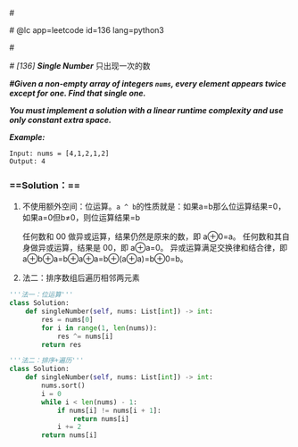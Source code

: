 \#

\# @lc app=leetcode id=136 lang=python3

\#

*\# [136] **Single Number*** 只出现一次的数

***\#Given a non-empty array of integers `nums`, every element appears twice except for one. Find that single one.***

***You must implement a solution with a linear runtime complexity and use only constant extra space.***

***Example:***

```
Input: nums = [4,1,2,1,2]
Output: 4
```

### ==Solution：==

1. 不使用额外空间：位运算。`a ^ b`的性质就是：如果a=b那么位运算结果=0，如果a=0但b≠0，则位运算结果=b

   任何数和 00 做异或运算，结果仍然是原来的数，即 a⊕0=a。
   任何数和其自身做异或运算，结果是 00，即 a⊕a=0。
   异或运算满足交换律和结合律，即 a⊕b⊕a=b⊕a⊕a=b⊕(a⊕a)=b⊕0=b。

2. 法二：排序数组后遍历相邻两元素



```python
'''法一：位运算'''
class Solution:
    def singleNumber(self, nums: List[int]) -> int:
        res = nums[0]
        for i in range(1, len(nums)):
            res ^= nums[i]
        return res
```

```python
'''法二：排序+遍历'''
class Solution:
    def singleNumber(self, nums: List[int]) -> int:
        nums.sort()
        i = 0
        while i < len(nums) - 1:
            if nums[i] != nums[i + 1]:
                return nums[i]
            i += 2
        return nums[i]
```



